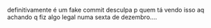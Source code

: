 definitivamente é um fake commit desculpa p quem tá vendo isso aq achando q fiz algo legal numa sexta de dezembro....